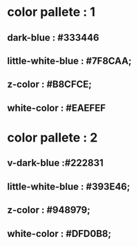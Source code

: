 # color pallete : 1

## dark-blue : #333446
## little-white-blue : #7F8CAA;
## z-color : #B8CFCE;
## white-color : #EAEFEF

# color pallete : 2

## v-dark-blue :#222831
## little-white-blue : #393E46;
## z-color : #948979;
## white-color : #DFD0B8;

